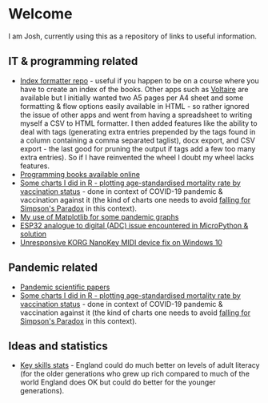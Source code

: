 # Welcome

I am Josh, currently using this as a repository of links to useful information.

## IT & programming related
* [Index formatter repo](https://github.com/byjosh/index_formatter) - useful if you happen to be on a course where you have to create an index of the books. Other apps such as <a href="https://voltaire.publickey.io/" class="external">Voltaire</a> are available but I initially wanted two A5 pages per A4 sheet and some formatting & flow options easily available in HTML - so rather ignored the issue of other apps and went from having a spreadsheet to writing myself a CSV to HTML formatter. I then added features like the ability to deal with tags (generating extra entries prepended by the tags found in a column containing a comma separated taglist), docx export, and CSV export - the last good for pruning the output if tags add a few too many extra entries). So if I have reinvented the wheel I doubt my wheel lacks features.
* [Programming books available online](/programming-ebooks-online)
* [Some charts I did in R - plotting age-standardised mortality rate by vaccination status](/asmr-by-vaccination-status) - done in context of COVID-19 pandemic & vaccination against it (the kind of charts one needs to avoid <a class="external" href="https://covidactuaries.org/2021/11/22/simpsons-paradox-and-vaccines/" >falling for Simpson's Paradox</a> in this context).
* [My use of Matplotlib for some pandemic graphs](/covid-matplotlib-graphs)
* [ESP32 analogue to digital (ADC) issue encountered in MicroPython & solution](/esp32-adc-micropython-issue)
* [Unresponsive KORG NanoKey MIDI device fix on Windows 10](/fix-unresponsive-korg-nanokey-win10-midi)


## Pandemic related
* [Pandemic scientific papers](/pandemic-scientific-papers) 
* [Some charts I did in R - plotting age-standardised mortality rate by vaccination status](/asmr-by-vaccination-status) - done in context of COVID-19 pandemic & vaccination against it (the kind of charts one needs to avoid <a class="external" href="https://covidactuaries.org/2021/11/22/simpsons-paradox-and-vaccines/" >falling for Simpson's Paradox</a> in this context).

## Ideas and statistics 
* [Key skills stats](/oecd-skills-stats) - England could do much better on levels of adult literacy (for the older generations who grew up rich compared to much of the world England does OK but could do better for the younger generations).
